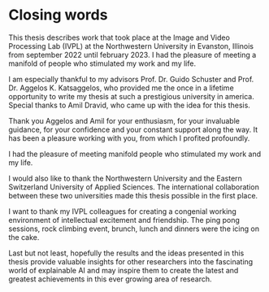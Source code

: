 # Closing words
This thesis describes work that took place at the Image and Video Processing Lab (IVPL) at the Northwestern University in
Evanston, Illinois from september 2022 until february 2023. I had the pleasure of meeting a manifold of people who stimulated my work and my life.

I am especially thankful to my advisors Prof. Dr. Guido Schuster and Prof. Dr. Aggelos K. Katsaggelos, who provided me the once in a lifetime opportunity to write my thesis at such a prestigious university in america. Special thanks to Amil Dravid, who came up with the idea for this thesis.

Thank you Aggelos  and Amil for your enthusiasm, for your invaluable guidance, for your confidence and your constant support along the way. It has been a pleasure working with you, from which I profited profoundly. 

I had the pleasure of meeting manifold people who stimulated my work and my life.

I would also like to thank the Northwestern University and the Eastern Switzerland University of Applied Sciences. The international collaboration between these two universities made this thesis possible in the first place.

I want to thank my IVPL colleagues for creating a congenial working environment of intellectual excitement and friendship. The ping pong sessions, rock climbing event, brunch, lunch and dinners were the icing on the cake.

Last but not least, hopefully the results and the ideas presented in this thesis provide valuable insights for other researchers into the fascinating world of explainable AI and may inspire them to create the latest and greatest achievements in this ever growing area of research.
